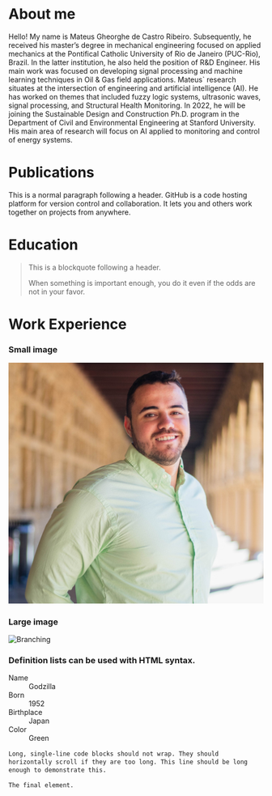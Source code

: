 # About me

Hello! My name is Mateus Gheorghe de Castro Ribeiro.  Subsequently, he received his master’s degree in mechanical engineering focused on applied mechanics at the Pontifical Catholic University of Rio de Janeiro (PUC-Rio), Brazil. In the latter institution, he also held the position of R&D Engineer. His main work was focused on developing signal processing and machine learning techniques in Oil & Gas field applications. Mateus` research situates at the intersection of engineering and artificial intelligence (AI). He has worked on themes that included fuzzy logic systems, ultrasonic waves, signal processing, and Structural Health Monitoring. In 2022, he will be joining the Sustainable Design and Construction Ph.D. program in the Department of Civil and Environmental Engineering at Stanford University. His main area of research will focus on AI applied to monitoring and control of energy systems.


# Publications

This is a normal paragraph following a header. GitHub is a code hosting platform for version control and collaboration. It lets you and others work together on projects from anywhere.

# Education

> This is a blockquote following a header.
>
> When something is important enough, you do it even if the odds are not in your favor.

# Work Experience


### Small image

![Profile](images/MGCR_Profile.jpg)

### Large image

![Branching](https://guides.github.com/activities/hello-world/branching.png)


### Definition lists can be used with HTML syntax.

<dl>
<dt>Name</dt>
<dd>Godzilla</dd>
<dt>Born</dt>
<dd>1952</dd>
<dt>Birthplace</dt>
<dd>Japan</dd>
<dt>Color</dt>
<dd>Green</dd>
</dl>

```
Long, single-line code blocks should not wrap. They should horizontally scroll if they are too long. This line should be long enough to demonstrate this.
```

```
The final element.
```
